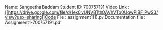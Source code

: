 Name: Sangeetha Baddam Student ID: 700757191 Video Link : [[https://drive.google.com/file/d/1ex0lvUNVBTthOAVhVToOUqwPlBF_PwS3/view?usp=sharing]]Code File : assignment1(1).py Documentation file : Assignment1-700757191.pdf
